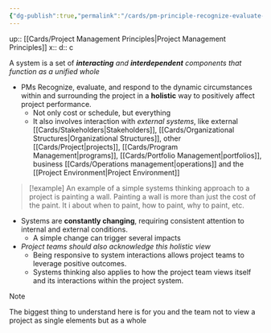 ```yaml
---
{"dg-publish":true,"permalink":"/cards/pm-principle-recognize-evaluate-and-respond-to-system-interactions/"}
---
```


up:: [[Cards/Project Management Principles\|Project Management Principles]]
x:: 
d:: c

A system is a set of ***interacting** and **interdependent** components that function as a unified whole*
- PMs Recognize, evaluate, and respond to the dynamic circumstances within and surrounding the project in a **holistic** way to positively affect project performance.
	- Not only cost or schedule, but everything
	- It also involves interaction with *external systems*, like external [[Cards/Stakeholders\|Stakeholders]], [[Cards/Organizational Structures\|Organizational Structures]], other [[Cards/Project\|projects]], [[Cards/Program Management\|programs]], [[Cards/Portfolio Management\|portfolios]], business [[Cards/Operations management\|operations]] and the [[Project Environment\|Project Environment]] 

> [!example]
An example of a simple systems thinking approach to a project is painting a wall. Painting a wall is more than just the cost of the paint. It i about when to paint, how to paint, why to paint, etc. 

- Systems are **constantly changing**, requiring consistent attention to internal and external conditions.
	- A simple change can trigger several impacts
- *Project teams should also acknowledge this holistic view*
	- Being responsive to system interactions allows project teams to leverage positive outcomes.
	- Systems thinking also applies to how the project team views itself and its interactions within the project system.

> [!Note]
The biggest thing to understand here is for you and the team not to view a project as single elements but as a whole



